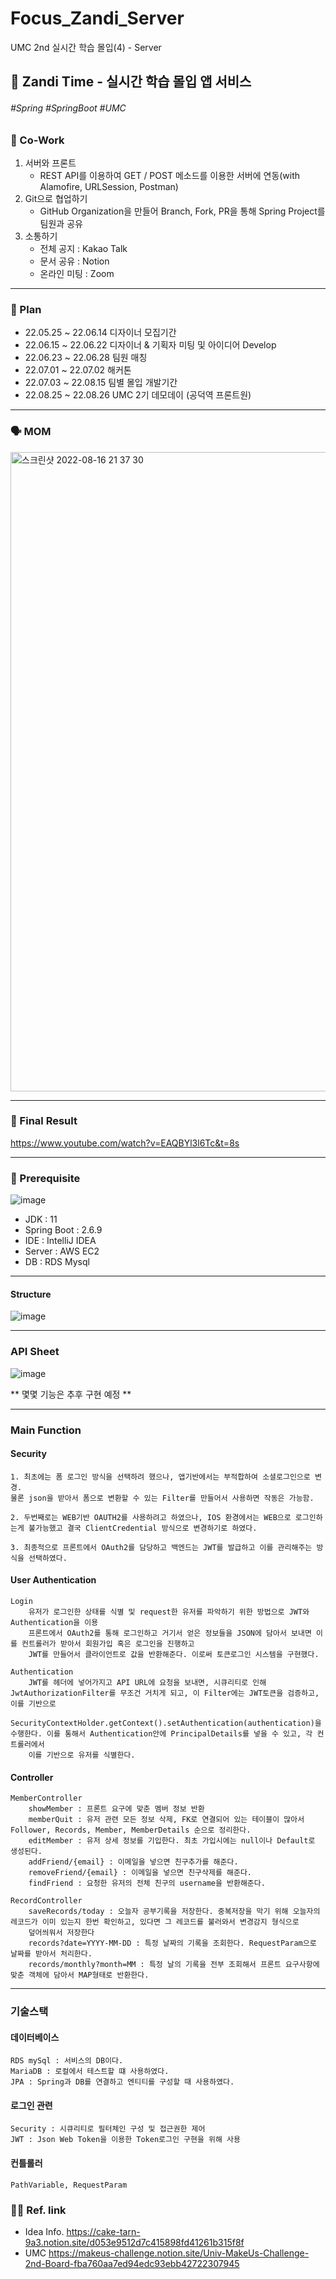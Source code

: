 # Focus_Zandi_Server
UMC 2nd 실시간 학습 몰입(4) - Server 
## 🍃 Zandi Time - 실시간 학습 몰입 앱 서비스
###### #Spring #SpringBoot #UMC

### 👥 Co-Work

1. 서버와 프론트  
    - REST API를 이용하여 GET / POST 메소드를 이용한 서버에 연동(with Alamofire, URLSession, Postman)
2. Git으로 협업하기
    - GitHub Organization을 만들어 Branch, Fork, PR을 통해 Spring Project를 팀원과 공유
3. 소통하기
    - 전체 공지 : Kakao Talk
    - 문서 공유 : Notion
    - 온라인 미팅 : Zoom
   
---

### 📆 Plan
- 22.05.25 ~ 22.06.14 디자이너 모집기간 
- 22.06.15 ~ 22.06.22 디자이너 & 기획자 미팅 및 아이디어 Develop
- 22.06.23 ~ 22.06.28 팀원 매칭
- 22.07.01 ~ 22.07.02 해커톤
- 22.07.03 ~ 22.08.15 팀별 몰입 개발기간
- 22.08.25 ~ 22.08.26 UMC 2기 데모데이 (공덕역 프론트원)

---

### 🗣 MOM

<img width="1023" alt="스크린샷 2022-08-16 21 37 30" src="https://user-images.githubusercontent.com/74387813/184881299-13bb0c72-bb63-446f-9d33-eede1ce8c275.png">

---

### 📱 Final Result

https://www.youtube.com/watch?v=EAQBYl3l6Tc&t=8s

---

### 🤖 Prerequisite
![image](https://user-images.githubusercontent.com/101084034/185771405-9946f393-b974-41ac-ba94-07faa11217e9.png)
- JDK : 11
- Spring Boot : 2.6.9
- IDE : IntelliJ IDEA
- Server : AWS EC2
- DB : RDS Mysql


---
#### Structure
![image](https://user-images.githubusercontent.com/101084034/185771434-5414829a-e306-45e9-abec-c79535364c7b.png)

---

### API Sheet
![image](https://user-images.githubusercontent.com/55794835/185589055-af864d2c-93b7-44bb-b519-c65c1478c87b.png)

** 몇몇 기능은 추후 구현 예정 **

---

### Main Function 

#### Security
    1. 최초에는 폼 로그인 방식을 선택하려 했으나, 앱기반에서는 부적합하여 소셜로그인으로 변경. 
    물론 json을 받아서 폼으로 변환할 수 있는 Filter를 만들어서 사용하면 작동은 가능함.
    
    2. 두번째로는 WEB기반 OAUTH2를 사용하려고 하였으나, IOS 환경에서는 WEB으로 로그인하는게 불가능했고 결국 ClientCredential 방식으로 변경하기로 하였다.
    
    3. 최종적으로 프론트에서 OAuth2를 담당하고 백엔드는 JWT를 발급하고 이를 관리해주는 방식을 선택하였다. 
    

#### User Authentication 
    Login
        유저가 로그인한 상태를 식별 및 request한 유저를 파악하기 위한 방법으로 JWT와 Authentication을 이용
        프론트에서 OAuth2를 통해 로그인하고 거기서 얻은 정보들을 JSON에 담아서 보내면 이를 컨트롤러가 받아서 회원가입 혹은 로그인을 진행하고
        JWT를 만들어서 클라이언트로 값을 반환해준다. 이로써 토큰로그인 시스템을 구현했다.
        
    Authentication
        JWT를 헤더에 넣어가지고 API URL에 요청을 보내면, 시큐리티로 인해 JwtAuthorizationFilter를 무조건 거치게 되고, 이 Filter에는 JWT토큰을 검증하고, 이를 기반으로 
        SecurityContextHolder.getContext().setAuthentication(authentication)을 수행한다. 이를 통해서 Authentication안에 PrincipalDetails를 넣을 수 있고, 각 컨트롤러에서 
        이를 기반으로 유저를 식별한다. 

#### Controller 
    MemberController
        showMember : 프론트 요구에 맞춘 멤버 정보 반환 
        memberQuit : 유저 관련 모든 정보 삭제, FK로 연결되어 있는 테이블이 많아서 Follower, Records, Member, MemberDetails 순으로 정리한다. 
        editMember : 유저 상세 정보를 기입한다. 최초 가입시에는 null이나 Default로 생성된다. 
        addFriend/{email} : 이메일을 넣으면 친구추가를 해준다. 
        removeFriend/{email} : 이메일을 넣으면 친구삭제를 해준다.
        findFriend : 요청한 유저의 전체 친구의 username을 반환해준다. 
        
    RecordController
        saveRecords/today : 오늘자 공부기록을 저장한다. 중복저장을 막기 위해 오늘자의 레코드가 이미 있는지 한번 확인하고, 있다면 그 레코드를 불러와서 변경감지 형식으로 
        덮어씌워서 저장한다
        records?date=YYYY-MM-DD : 특정 날짜의 기록을 조회한다. RequestParam으로 날짜를 받아서 처리한다. 
        records/monthly?month=MM : 특정 날의 기록을 전부 조회해서 프론트 요구사항에 맞춘 객체에 담아서 MAP형태로 반환한다. 
        
---

### 기술스택         
#### 데이터베이스
    RDS mySql : 서비스의 DB이다. 
    MariaDB : 로컬에서 테스트할 떄 사용하였다. 
    JPA : Spring과 DB를 연결하고 엔티티를 구성할 때 사용하였다.

#### 로그인 관련
    Security : 시큐리티로 필터체인 구성 및 접근권한 제어 
    JWT : Json Web Token을 이용한 Token로그인 구현을 위해 사용

#### 컨틀롤러
    PathVariable, RequestParam
        
    
### 🧑‍💻 Ref. link

- Idea Info. https://cake-tarn-9a3.notion.site/d053e9512d7c415898fd41261b315f8f
- UMC https://makeus-challenge.notion.site/Univ-MakeUs-Challenge-2nd-Board-fba760aa7ed94edc93ebb42722307945
